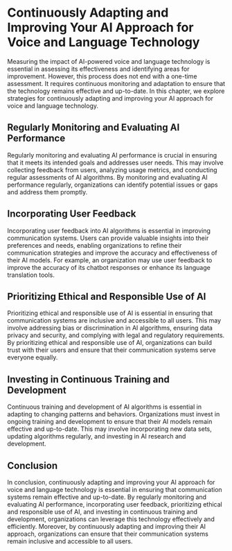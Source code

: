 Continuously Adapting and Improving Your AI Approach for Voice and Language Technology
=======================================================================================================================================================

Measuring the impact of AI-powered voice and language technology is essential in assessing its effectiveness and identifying areas for improvement. However, this process does not end with a one-time assessment. It requires continuous monitoring and adaptation to ensure that the technology remains effective and up-to-date. In this chapter, we explore strategies for continuously adapting and improving your AI approach for voice and language technology.

Regularly Monitoring and Evaluating AI Performance
--------------------------------------------------

Regularly monitoring and evaluating AI performance is crucial in ensuring that it meets its intended goals and addresses user needs. This may involve collecting feedback from users, analyzing usage metrics, and conducting regular assessments of AI algorithms. By monitoring and evaluating AI performance regularly, organizations can identify potential issues or gaps and address them promptly.

Incorporating User Feedback
---------------------------

Incorporating user feedback into AI algorithms is essential in improving communication systems. Users can provide valuable insights into their preferences and needs, enabling organizations to refine their communication strategies and improve the accuracy and effectiveness of their AI models. For example, an organization may use user feedback to improve the accuracy of its chatbot responses or enhance its language translation tools.

Prioritizing Ethical and Responsible Use of AI
----------------------------------------------

Prioritizing ethical and responsible use of AI is essential in ensuring that communication systems are inclusive and accessible to all users. This may involve addressing bias or discrimination in AI algorithms, ensuring data privacy and security, and complying with legal and regulatory requirements. By prioritizing ethical and responsible use of AI, organizations can build trust with their users and ensure that their communication systems serve everyone equally.

Investing in Continuous Training and Development
------------------------------------------------

Continuous training and development of AI algorithms is essential in adapting to changing patterns and behaviors. Organizations must invest in ongoing training and development to ensure that their AI models remain effective and up-to-date. This may involve incorporating new data sets, updating algorithms regularly, and investing in AI research and development.

Conclusion
----------

In conclusion, continuously adapting and improving your AI approach for voice and language technology is essential in ensuring that communication systems remain effective and up-to-date. By regularly monitoring and evaluating AI performance, incorporating user feedback, prioritizing ethical and responsible use of AI, and investing in continuous training and development, organizations can leverage this technology effectively and efficiently. Moreover, by continuously adapting and improving their AI approach, organizations can ensure that their communication systems remain inclusive and accessible to all users.
